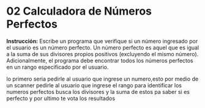 # 02 **Calculadora de Números Perfectos**

**Instrucción:**
Escribe un programa que verifique si un número ingresado por el usuario es un número perfecto. Un número perfecto es aquel que es igual a la suma de sus divisores propios positivos (excluyendo el mismo número). Adicionalmente, el programa debe encontrar todos los números perfectos en un rango especificado por el usuario.

lo primero seria pedirle al usuario que ingrese un numero,esto por medio de un scanner
pedirle al usuario que ingrese el rango para identificar los numeros perfectos
busca los divisores y la suma de estos pa saber si es perfecto
y por ultimo te vota los resultados


